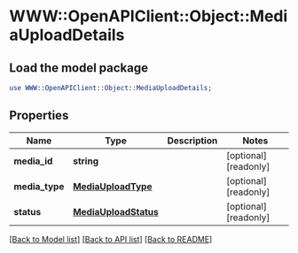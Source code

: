 # WWW::OpenAPIClient::Object::MediaUploadDetails

## Load the model package
```perl
use WWW::OpenAPIClient::Object::MediaUploadDetails;
```

## Properties
Name | Type | Description | Notes
------------ | ------------- | ------------- | -------------
**media_id** | **string** |  | [optional] [readonly] 
**media_type** | [**MediaUploadType**](MediaUploadType.md) |  | [optional] [readonly] 
**status** | [**MediaUploadStatus**](MediaUploadStatus.md) |  | [optional] [readonly] 

[[Back to Model list]](../README.md#documentation-for-models) [[Back to API list]](../README.md#documentation-for-api-endpoints) [[Back to README]](../README.md)


